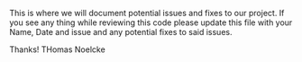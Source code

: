 This is where we will document potential issues and fixes to our project. If you see any thing
while reviewing this code please update this file with your Name, Date and issue and any potential fixes to said issues.

Thanks!
THomas Noelcke

